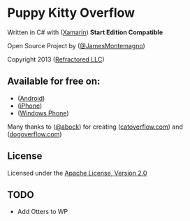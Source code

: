 Puppy Kitty Overflow
===========

Written in C# with ([Xamarin](http://www.xamarin.com))  **Start Edition Compatible**

Open Source Project by ([@JamesMontemagno](http://www.twitter.com/jamesmontemagno)) 

Copyright 2013 ([Refractored LLC](http://www.refractored.com))

## Available for free on:
* ([Android](https://play.google.com/store/apps/details?id=com.refractored.puppykittyoverflow))
* ([iPhone](https://itunes.apple.com/us/app/puppy-kitty-overflow-random/id766177393?ls=1&mt=8))
* ([Windows Phone](http://www.windowsphone.com/en-us/store/app/puppy-kitty-overflow/95847bb0-a856-4d88-ad59-7e2e759e988c))


Many thanks to ([@abock](http://www.twitter.com/abock)) for creating ([catoverflow.com](http://www.catoverflow.com)) and ([dogoverflow.com](http://www.dogoverflow.com))

## License
Licensed under the [Apache License, Version 2.0](http://www.apache.org/licenses/LICENSE-2.0.html)

## TODO
* Add Otters to WP
